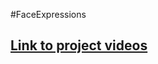 #FaceExpressions
## [Link to project videos](https://drive.google.com/file/d/1sqfnN_-9YB53gKSlsnh5Fosl6Nc0rAoO/view?usp=sharing)
